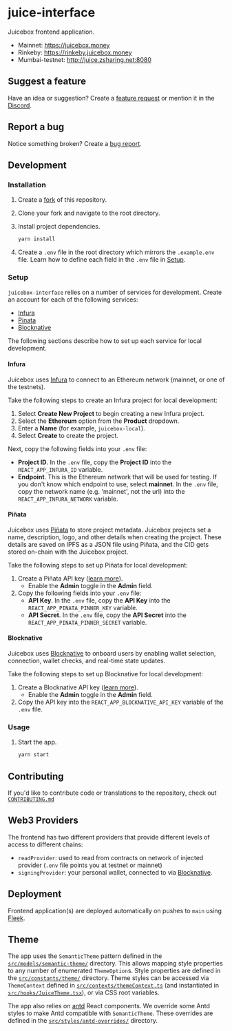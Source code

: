 # juice-interface

Juicebox frontend application.

- Mainnet: https://juicebox.money
- Rinkeby: https://rinkeby.juicebox.money
- Mumbai-testnet: http://juice.zsharing.net:8080

## Suggest a feature

Have an idea or suggestion? Create a
[feature request](https://github.com/jbx-protocol/juice-interface/issues/new?assignees=&labels=idea&template=feature_request.md&title=%5BIDEA%5D+)
or mention it in the [Discord](https://discord.gg/6jXrJSyDFf).

## Report a bug

Notice something broken? Create a
[bug report](https://github.com/jbx-protocol/juice-interface/issues/new?assignees=&labels=bug&template=bug_report.md&title=%5BBUG%5D+).

## Development

### Installation

1. Create a
   [fork](https://docs.github.com/en/get-started/quickstart/fork-a-repo) of this
   repository.
1. Clone your fork and navigate to the root directory.
1. Install project dependencies.

   ```bash
   yarn install
   ```

1. Create a `.env` file in the root directory which mirrors the `.example.env`
   file. Learn how to define each field in the `.env` file in [Setup](#setup).

### Setup

`juicebox-interface` relies on a number of services for development. Create an
account for each of the following services:

- [Infura](https://infura.io)
- [Pinata](https://pinata.cloud)
- [Blocknative](https://www.blocknative.com)

The following sections describe how to set up each service for local
development.

#### Infura

Juicebox uses [Infura](https://infura.io) to connect to an Ethereum network
(mainnet, or one of the testnets).

Take the following steps to create an Infura project for local development:

1. Select **Create New Project** to begin creating a new Infura project.
1. Select the **Ethereum** option from the **Product** dropdown.
1. Enter a **Name** (for example, `juicebox-local`).
1. Select **Create** to create the project.

Next, copy the following fields into your `.env` file:

- **Project ID**. In the `.env` file, copy the **Project ID** into the
  `REACT_APP_INFURA_ID` variable.
- **Endpoint**. This is the Ethereum network that will be used for testing. If
  you don't know which endpoint to use, select **mainnet**. In the `.env` file,
  copy the network name (e.g. 'mainnet', not the url) into the
  `REACT_APP_INFURA_NETWORK` variable.

#### Piñata

Juicebox uses [Piñata](https://pinata.cloud) to store project metadata. Juicebox
projects set a name, description, logo, and other details when creating the
project. These details are saved on IPFS as a JSON file using Piñata, and the
CID gets stored on-chain with the Juicebox project.

Take the following steps to set up Piñata for local development:

1. Create a Piñata API key
   ([learn more](https://docs.pinata.cloud/#your-api-keys)).
   - Enable the **Admin** toggle in the **Admin** field.
1. Copy the following fields into your `.env` file:
   - **API Key**. In the `.env` file, copy the **API Key** into the
     `REACT_APP_PINATA_PINNER_KEY` variable.
   - **API Secret**. In the `.env` file, copy the **API Secret** into the
     `REACT_APP_PINATA_PINNER_SECRET` variable.

#### Blocknative

Juicebox uses [Blocknative](https://www.blocknative.com) to onboard users by
enabling wallet selection, connection, wallet checks, and real-time state
updates.

Take the following steps to set up Blocknative for local development:

1. Create a Blocknative API key
   ([learn more](https://docs.blocknative.com/webhook-api#setup-api-key)).
   - Enable the **Admin** toggle in the **Admin** field.
1. Copy the API key into the `REACT_APP_BLOCKNATIVE_API_KEY` variable of the
   `.env` file.

### Usage

1. Start the app.

   ```bash
   yarn start
   ```

## Contributing

If you'd like to contribute code or translations to the repository, check out
[`CONTRIBUTING.md`](CONTRIBUTING.md)

## Web3 Providers

The frontend has two different providers that provide different levels of access
to different chains:

- `readProvider`: used to read from contracts on network of injected provider
  (`.env` file points you at testnet or mainnet)
- `signingProvider`: your personal wallet, connected to via
  [Blocknative](https://docs.blocknative.com/onboard).

## Deployment

Frontend application(s) are deployed automatically on pushes to `main` using
[Fleek](https://app.fleek.co/#/sites/juicebox-kovan).

## Theme

The app uses the `SemanticTheme` pattern defined in the
[`src/models/semantic-theme/`](src/models/semantic-theme) directory. This allows
mapping style properties to any number of enumerated `ThemeOption`s. Style
properties are defined in the [`src/constants/theme/`](src/constants/theme)
directory. Theme styles can be accessed via `ThemeContext` defined in
[`src/contexts/themeContext.ts`](src/contexts/themeContext.ts) (and instantiated
in [`src/hooks/JuiceTheme.tsx`](src/hooks/JuiceTheme.tsx)), or via CSS root
variables.

The app also relies on [antd](https://ant-design.gitee.io/) React components. We
override some Antd styles to make Antd compatible with `SemanticTheme`. These
overrides are defined in the
[`src/styles/antd-overrides/`](src/styles/antd-overrides) directory.
